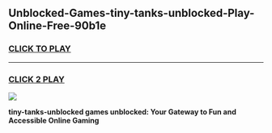 
## Unblocked-Games-tiny-tanks-unblocked-Play-Online-Free-90b1e
<h3>
<a href="https://premium76.site?title=tiny-tanks-unblocked&ref=26A">CLICK TO PLAY</a></h3>
<hr>

<h3>
<a href="https://premium76.site?title=tiny-tanks-unblocked&ref=26A">CLICK 2 PLAY</a>
  
</h3>

<a href="https://premium76.site?title=tiny-tanks-unblocked&ref=26A"><img src="https://clearcache.store/games.png"></a>


**tiny-tanks-unblocked games unblocked: Your Gateway to Fun and Accessible Online Gaming**
